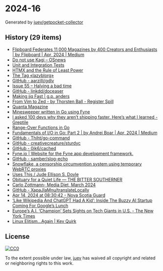 # 2024-16

Generated by [juev/getpocket-collector](https://github.com/juev/getpocket-collector)

## History (29 items)

- [Flipboard Federates 11,000 Magazines by 400 Creators and Enthusiasts | by Flipboard | Apr, 2024 | Medium](https://flipboard.medium.com/flipboard-federates-11-000-magazines-by-400-creators-and-enthusiasts-82dd94691f74)
- [Do not use Kagi – OSnews](https://www.osnews.com/story/139270/do-not-use-kagi/)
- [Unit and Integration Tests](https://matklad.github.io/2022/07/04/unit-and-integration-tests.html)
- [HTMX and the Rule of Least Power](https://blog.gypsydave5.com/posts/2024/4/12/htmx-and-the-rule-of-least-power)
- [The Tag «lazyblorg»](https://karl-voit.at/tags/lazyblorg/)
- [GitHub - aarzilli/gdlv](https://github.com/aarzilli/gdlv)
- [Issue 55 – Halving a bad time](https://www.citationneeded.news/issue-55/)
- [GitHub - linkdd/doceaser](https://github.com/linkdd/doceaser)
- [Making ijq Fast | g.p. anders](https://gpanders.com/blog/making-ijq-fast)
- [From Vim to Zed - by Thorsten Ball - Register Spill](https://registerspill.thorstenball.com/p/from-vim-to-zed)
- [Quanta Magazine](https://www.quantamagazine.org/how-do-machines-grok-data-20240412)
- [Minesweeper written in Go using Fyne](https://tqdev.com/2024-minesweeper-in-go-using-fyne)
- [I asked 100 devs why they aren’t shipping faster. Here’s what I learned - Greptile](https://greptile.com/blog/100-devs)
- [Range-Over Functions in Go](https://www.ardanlabs.com/blog/2024/04/range-over-functions-in-go.html)
- [Fundamentals of I/O in Go: Part 2 | by Andrei Boar | Apr, 2024 | Medium](https://medium.com/@andreiboar/fundamentals-of-i-o-in-go-part-2-e7bb68cd5608)
- [GitHub - Thiht/go-command](https://github.com/Thiht/go-command)
- [GitHub - creativecreature/sturdyc](https://github.com/creativecreature/sturdyc)
- [GitHub - 0jk6/cached](https://github.com/0jk6/cached)
- [Fyne.io | Website for the Fyne app development framework.](https://fyne.io)
- [GitHub - samber/slog-echo](https://github.com/samber/slog-echo)
- [Snowflake, a censorship circumvention system using temporary WebRTC proxies](https://bamsoftware.com/papers/snowflake/)
- [Uses This / Jude Ellison S. Doyle](https://usesthis.com/interviews/jude.ellison.s.doyle/)
- [Obituary for a Quiet Life — THE BITTER SOUTHERNER](https://bittersoutherner.com/feature/2023/obituary-for-a-quiet-life)
- [Carlo Zottmann- Media Diet, March 2024](https://zottmann.org/2024/04/14/media-diet-march.html)
- [GitHub - XapaJIaMnu/translateLocally](https://github.com/XapaJIaMnu/translateLocally)
- [Apr 14, 2024 at 08:30:42 - Nova Scotia Guard](https://lmno.lol/cyberzombie/apr-14-2024-at-083042---nova-scotia-guard)
- [‘Like Wikipedia And ChatGPT Had A Kid’: Inside The Buzzy AI Startup Coming For Google’s Lunch](https://www.forbes.com/sites/rashishrivastava/2024/04/11/inside-the-buzzy-ai-startup-coming-for-googles-lunch/)
- [Europe’s A.I. ‘Champion’ Sets Sights on Tech Giants in U.S. - The New York Times](https://www.nytimes.com/2024/04/12/business/artificial-intelligence-mistral-france-europe.html)
- [Linux Elitism...Again | Kev Quirk](https://kevquirk.com/linux-elitism-again)

## License

[![CC0](https://mirrors.creativecommons.org/presskit/buttons/88x31/svg/cc-zero.svg)](https://creativecommons.org/publicdomain/zero/1.0/)

To the extent possible under law, [juev](https://github.com/juev) has waived all copyright and related or neighboring rights to this work.
